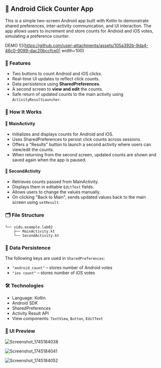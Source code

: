 ## 📱 Android Click Counter App

This is a simple two-screen Android app built with Kotlin to demonstrate shared preferences, inter-activity communication, and UI interaction. The app allows users to increment and store counts for Android and iOS votes, simulating a preference counter.

DEMO 
![](https://github.com/user-attachments/assets/105a392b-9da4-46c0-9099-dac20bccfce0| width=100)


### 🚀 Features

- Two buttons to count Android and iOS clicks.
- Real-time UI updates to reflect click counts.
- Data persistence using **SharedPreferences**.
- A second screen to **view and edit** the counts.
- Safe return of updated counts to the main activity using `ActivityResultLauncher`.

### 🧠 How It Works

#### 📍 MainActivity

- Initializes and displays counts for Android and iOS.
- Uses SharedPreferences to persist click counts across sessions.
- Offers a "Results" button to launch a second activity where users can view/edit the counts.
- When returning from the second screen, updated counts are shown and saved again when the app is paused.

#### 📍 SecondActivity

- Retrieves counts passed from MainActivity.
- Displays them in editable `EditText` fields.
- Allows users to change the values manually.
- On clicking "Back to Main", sends updated values back to the main screen using `setResult`.

### 🗂️ File Structure

```plaintext
└── vidu.example.lab02
    ├── MainActivity.kt
    └── SecondActivity.kt
```

### 💾 Data Persistence

The following keys are used in `SharedPreferences`:
- `"android_count"` – stores number of Android votes
- `"ios count"` – stores number of iOS votes

### 🛠️ Technologies

- Language: Kotlin
- Android SDK
- SharedPreferences
- Activity Result API
- View components: `TextView`, `Button`, `EditText`

### 📸 UI Preview 

![Screenshot_1745184038](https://github.com/user-attachments/assets/b2568e1a-11cd-4d7a-a9bc-dd9d196fa274=250x250)

![Screenshot_1745184041](https://github.com/user-attachments/assets/f17dc0cb-df68-4fb5-b4cb-4b4f3c954be4=250x250)

![Screenshot_1745184052](https://github.com/user-attachments/assets/74bf8913-689b-44ff-96c0-4493ce9d4bc7=250x250)




